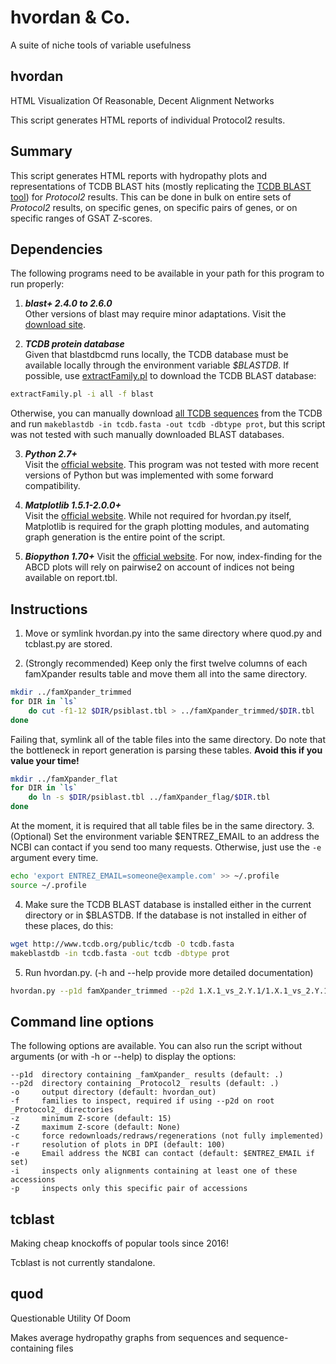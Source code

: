 # hvordan & Co.

A suite of niche tools of variable usefulness

## hvordan
HTML Visualization Of Reasonable, Decent Alignment Networks

This script generates HTML reports of individual Protocol2 results.

## Summary
This script generates HTML reports with hydropathy plots and representations of TCDB BLAST hits (mostly replicating the [TCDB BLAST tool](http://www.tcdb.org/progs/blast.php)) for _Protocol2_ results. 
This can be done in bulk on entire sets of _Protocol2_ results, on specific genes, on specific pairs of genes, or on specific ranges of GSAT Z-scores.

## Dependencies
The following programs need to be available in your path for this program to run properly:

1. **_blast+ 2.4.0 to 2.6.0_**  
Other versions of blast may require minor adaptations. 
Visit the
 [download site](https://blast.ncbi.nlm.nih.gov/Blast.cgi?PAGE_TYPE=BlastDocs&DOC_TYPE=Download). 

2. **_TCDB protein database_**  
Given that blastdbcmd runs locally, the TCDB database must be available locally through the environment variable _$BLASTDB_. 
If possible, use [extractFamily.pl](https://github.com/SaierLaboratory/TCDBtools/blob/master/scripts/extractFamily.pl) to download the TCDB BLAST database:
```bash
extractFamily.pl -i all -f blast
```
Otherwise, you can manually download [all TCDB sequences](http://www.tcdb.org/public/tcdb) from the TCDB and run ```makeblastdb -in tcdb.fasta -out tcdb -dbtype prot```, but this script was not tested with such manually downloaded BLAST databases. 

3. **_Python 2.7+_**  
Visit the [official website](https://www.python.org/). 
This program was not tested with more recent versions of Python but was implemented with some forward compatibility.

4. **_Matplotlib 1.5.1-2.0.0+_**  
Visit the [official website](https://matplotlib.org/).
While not required for hvordan.py itself, Matplotlib is required for the graph plotting modules, and automating graph generation is the entire point of the script.

5. **_Biopython 1.70+_**
Visit the [official website](http://biopython.org/).
For now, index-finding for the ABCD plots will rely on pairwise2 on account of indices not being available on report.tbl.

## Instructions

1. Move or symlink hvordan.py into the same directory where quod.py and tcblast.py are stored.

2. (Strongly recommended) Keep only the first twelve columns of each famXpander results table and move them all into the same directory. 
```bash
mkdir ../famXpander_trimmed
for DIR in `ls`
    do cut -f1-12 $DIR/psiblast.tbl > ../famXpander_trimmed/$DIR.tbl
done
```
Failing that, symlink all of the table files into the same directory. Do note that the bottleneck in report generation is parsing these tables. **Avoid this if you value your time!**
```bash
mkdir ../famXpander_flat
for DIR in `ls`
	do ln -s $DIR/psiblast.tbl ../famXpander_flag/$DIR.tbl
done
```
At the moment, it is required that all table files be in the same directory.
3. (Optional) Set the environment variable $ENTREZ\_EMAIL to an address the NCBI can contact if you send too many requests. Otherwise, just use the ```-e``` argument every time. 
```bash
echo 'export ENTREZ_EMAIL=someone@example.com' >> ~/.profile
source ~/.profile
```
4. Make sure the TCDB BLAST database is installed either in the current directory or in $BLASTDB. If the database is not installed in either of these places, do this:
```bash
wget http://www.tcdb.org/public/tcdb -O tcdb.fasta
makeblastdb -in tcdb.fasta -out tcdb -dbtype prot
```
5. Run hvordan.py. (-h and --help provide more detailed documentation)
```bash
hvordan.py --p1d famXpander_trimmed --p2d 1.X.1_vs_2.Y.1/1.X.1_vs_2.Y.1 
```

## Command line options
The following options are available. 
You can also run the script without arguments (or with -h or --help) to display the options:

    --p1d  directory containing _famXpander_ results (default: .)
    --p2d  directory containing _Protocol2_ results (default: .)
    -o     output directory (default: hvordan_out)
	-f     families to inspect, required if using --p2d on root _Protocol2_ directories
	-z     minimum Z-score (default: 15)
    -Z     maximum Z-score (default: None)
    -c     force redownloads/redraws/regenerations (not fully implemented)
	-r     resolution of plots in DPI (default: 100)
    -e     Email address the NCBI can contact (default: $ENTREZ_EMAIL if set)
	-i     inspects only alignments containing at least one of these accessions
    -p     inspects only this specific pair of accessions

## tcblast
Making cheap knockoffs of popular tools since 2016!

Tcblast is not currently standalone.

## quod
Questionable Utility Of Doom

Makes average hydropathy graphs from sequences and sequence-containing files
<!--General layout and various text copied from https://github.com/SaierLaboratory/TCDBtools/blob/master/manuals/famXpander.md-->

